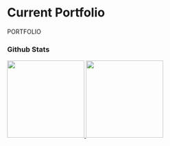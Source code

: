 # Current Portfolio
PORTFOLIO

### Github Stats
<p align="left">
<a href="https://github.com/ZufarNaufal">
  <img height="180em" src="https://github-readme-stats-eight-theta.vercel.app/api?username=zufarnaufal&show_icons=true&theme=algolia&include_all_commits=true&count_private=true"/>
  <img height="180em" src="https://github-readme-stats-eight-theta.vercel.app/api/top-langs/?username=zufarnaufal&layout=compact&langs_count=8&theme=algolia"/>
</a>
</p>
